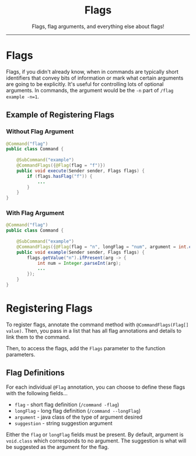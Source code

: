 <center><h1>Flags</h1></center>
<center><p>Flags, flag arguments, and everything else about flags!</p></center>

---

# Flags
Flags, if you didn't already know, when in commands are typically short identifiers that convey bits of information
or mark what certain arguments are going to be explicitly. It's useful for controlling lots of optional arguments.
In commands, the argument would be the `-n` part of `/flag example -n=1`.

## Example of Registering Flags

### Without Flag Argument
```java
@Command("flag")
public class Command {
    
    @SubCommand("example")
    @CommandFlags({@Flag(flag = "f")})
    public void execute(Sender sender, Flags flags) {
        if (flags.hasFlag("f")) {
            ...
        }
    }
}
```

### With Flag Argument
```java
@Command("flag")
public class Command {
    
    @SubCommand("example")
    @CommandFlags({@Flag(flag = "n", longFlag = "num", argument = int.class, suggestion = "numbers")})
    public void example(Sender sender, Flags flags) {
        flags.getValue("n").ifPresent(arg -> {
            int num = Integer.parseInt(arg);
            ...
        });
    }
}
```

# Registering Flags
To register flags, annotate the command method with `@CommandFlags(Flag[] value)`. Then, you pass in a list
that has all flag annotations and details to link them to the command.  

Then, to access the flags, add the `Flags` parameter to the function parameters.

## Flag Definitions
For each individual `@Flag` annotation, you can choose to define these flags with the following fields...
* `flag` - short flag definition (`/command -flag`)
* `longFlag` - long flag definition (`/command --longFlag`)
* `argument` - java class of the type of argument desired
* `suggestion` - string suggestion argument

Either the `flag` or `longFlag` fields must be present. By default, argument is `void.class` which
corresponds to no argument. The suggestion is what will be suggested as the argument for the flag.



